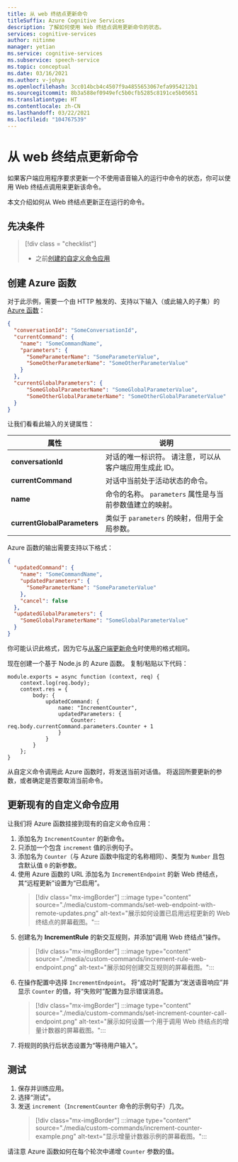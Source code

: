 ```yaml
---
title: 从 web 终结点更新命令
titleSuffix: Azure Cognitive Services
description: 了解如何使用 Web 终结点调用更新命令的状态。
services: cognitive-services
author: nitinme
manager: yetian
ms.service: cognitive-services
ms.subservice: speech-service
ms.topic: conceptual
ms.date: 03/16/2021
ms.author: v-johya
ms.openlocfilehash: 3cc014bcb4c4507f9a4855653067efa9954212b1
ms.sourcegitcommit: 8b3a588ef0949efc5b0cfb5285c8191ce5b05651
ms.translationtype: HT
ms.contentlocale: zh-CN
ms.lasthandoff: 03/22/2021
ms.locfileid: "104767539"
---
```

# <a name="update-a-command-from-a-web-endpoint"></a>从 web 终结点更新命令

如果客户端应用程序要求更新一个不使用语音输入的运行中命令的状态，你可以使用 Web 终结点调用来更新该命令。

本文介绍如何从 Web 终结点更新正在运行的命令。

## <a name="prerequisites"></a>先决条件
> [!div class = "checklist"]
> * 之前[创建的自定义命令应用](quickstart-custom-commands-application.md)

## <a name="create-an-azure-function"></a>创建 Azure 函数 

对于此示例，需要一个由 HTTP 触发的、支持以下输入（或此输入的子集）的 [Azure 函数](../../azure-functions/index.yml)：

```JSON
{
  "conversationId": "SomeConversationId",
  "currentCommand": {
    "name": "SomeCommandName",
    "parameters": {
      "SomeParameterName": "SomeParameterValue",
      "SomeOtherParameterName": "SomeOtherParameterValue"
    }
  },
  "currentGlobalParameters": {
      "SomeGlobalParameterName": "SomeGlobalParameterValue",
      "SomeOtherGlobalParameterName": "SomeOtherGlobalParameterValue"
  }
}
```

让我们看看此输入的关键属性：

| 属性 | 说明 |
| ---------------- | --------------------------------------------------------------------------------------------------------------------------- |
| **conversationId** | 对话的唯一标识符。 请注意，可以从客户端应用生成此 ID。 |
| **currentCommand** | 对话中当前处于活动状态的命令。 |
| **name** | 命令的名称。 `parameters` 属性是与当前参数值建立的映射。 |
| **currentGlobalParameters** | 类似于 `parameters` 的映射，但用于全局参数。 |

Azure 函数的输出需要支持以下格式：

```JSON
{
  "updatedCommand": {
    "name": "SomeCommandName",
    "updatedParameters": {
      "SomeParameterName": "SomeParameterValue"
    },
    "cancel": false
  },
  "updatedGlobalParameters": {
    "SomeGlobalParameterName": "SomeGlobalParameterValue"
  }
}
```

你可能认识此格式，因为它与[从客户端更新命令](./how-to-custom-commands-update-command-from-client.md)时使用的格式相同。 

现在创建一个基于 Node.js 的 Azure 函数。 复制/粘贴以下代码：

```nodejs
module.exports = async function (context, req) {
    context.log(req.body);
    context.res = {
        body: {
            updatedCommand: {
                name: "IncrementCounter",
                updatedParameters: {
                    Counter: req.body.currentCommand.parameters.Counter + 1
                }
            }
        }
    };
}
```

从自定义命令调用此 Azure 函数时，将发送当前对话值。 将返回所要更新的参数，或者确定是否要取消当前命令。

## <a name="update-the-existing-custom-commands-app"></a>更新现有的自定义命令应用

让我们将 Azure 函数挂接到现有的自定义命令应用：

1. 添加名为 `IncrementCounter` 的新命令。
1. 只添加一个包含 `increment` 值的示例句子。
1. 添加名为 `Counter`（与 Azure 函数中指定的名称相同）、类型为 `Number` 且包含默认值 `0` 的新参数。
1. 使用 Azure 函数的 URL 添加名为 `IncrementEndpoint` 的新 Web 终结点，其“远程更新”设置为“已启用”。 
    > [!div class="mx-imgBorder"]
    > :::image type="content" source="./media/custom-commands/set-web-endpoint-with-remote-updates.png" alt-text="展示如何设置已启用远程更新的 Web 终结点的屏幕截图。":::
1. 创建名为 **IncrementRule** 的新交互规则，并添加“调用 Web 终结点”操作。
    > [!div class="mx-imgBorder"]
    > :::image type="content" source="./media/custom-commands/increment-rule-web-endpoint.png" alt-text="展示如何创建交互规则的屏幕截图。":::
1. 在操作配置中选择 `IncrementEndpoint`。 将“成功时”配置为“发送语音响应”并显示 `Counter` 的值，将“失败时”配置为显示错误消息。  
    > [!div class="mx-imgBorder"]
    > :::image type="content" source="./media/custom-commands/set-increment-counter-call-endpoint.png" alt-text="展示如何设置一个用于调用 Web 终结点的增量计数器的屏幕截图。":::
1. 将规则的执行后状态设置为“等待用户输入”。

## <a name="test-it"></a>测试

1. 保存并训练应用。
1. 选择“测试”。
1. 发送 `increment`（`IncrementCounter` 命令的示例句子）几次。
    > [!div class="mx-imgBorder"]
    > :::image type="content" source="./media/custom-commands/increment-counter-example.png" alt-text="显示增量计数器示例的屏幕截图。":::

请注意 Azure 函数如何在每个轮次中递增 `Counter` 参数的值。

